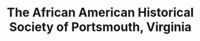 ---
layout: repo
title: "The African American Historical Society of Portsmouth, Virginia"
id: 16699
permalink: repos/16699/
---